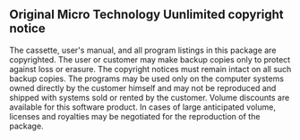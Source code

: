 ## Original Micro Technology Uunlimited copyright notice

The cassette, user's manual, and all program listings in this
package are copyrighted. The user or customer may make backup
copies only to protect against loss or erasure. The copyright
notices must remain intact on all such backup copies.
The programs may be used only on the computer systems owned
directly by the customer himself and may not be reproduced and
shipped with systems sold or rented by the customer.
Volume discounts are available for this software product. In
cases of large anticipated volume, licenses and royalties may be negotiated for the reproduction of the package.